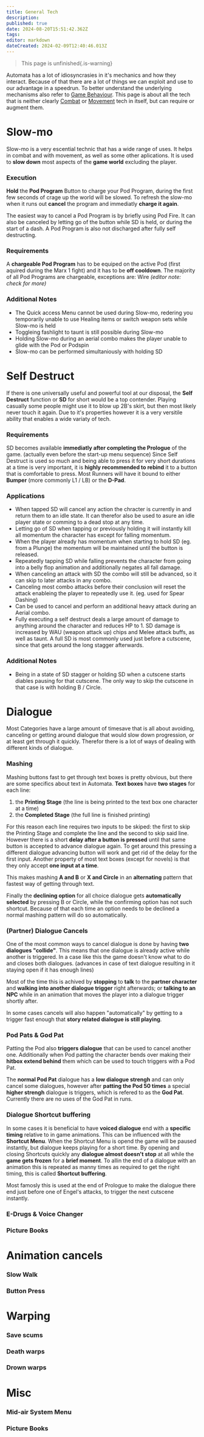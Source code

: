 ```yaml
---
title: General Tech
description: 
published: true
date: 2024-08-20T15:51:42.362Z
tags: 
editor: markdown
dateCreated: 2024-02-09T12:40:46.013Z
---
```


>This page is unfinished{.is-warning}

Automata has a lot of idiosyncrasies in it's mechanics and how they interact. Because of that there are a lot of things we can exploit and use to our advantage in a speedrun. To better understand the underlying mechanisms also refer to [Game Behaviour](/lookUp/behaviour). This page is about all the tech that is neither clearly [Combat](/tech/combat) or [Movement](/tech/movement) tech in itself, but can require or augment them.
# Slow-mo
Slow-mo is a very escential technic that has a wide range of uses. It helps in combat and with movement, as well as some other aplications. It is used to **slow down** most aspects of the **game world** excluding the player.
### Execution
**Hold** the **Pod Program** Button to charge your Pod Program, during the first few seconds of crage up the world will be slowed. To refresh the slow-mo when it runs out **cancel** the program and immediatly **charge it again**.

The easiest way to cancel a Pod Program is by briefly using Pod Fire.
It can also be canceled by letting go of the button while SD is held, or during the start of a dash.
A Pod Program is also not discharged after fully self destructing.
### Requirements
A **chargeable Pod Program** has to be equiped on the active Pod (first aquired during the Marx 1 fight) and it has to be **off cooldown**.
The majority of all Pod Programs are chargeable, exceptions are: Wire
*(editor note: check for more)*
### Additional Notes
- The Quick access Menu cannot be used during Slow-mo, redering you temporarily unable to use Healing items or switch weapon sets while Slow-mo is held
- Toggleing fashlight to taunt is still possible during Slow-mo
- Holding Slow-mo during an aerial combo makes the player unable to glide with the Pod or Podspin
- Slow-mo can be performed simultaniously with holding SD

# Self Destruct
If there is one universally useful and powerful tool at our disposal, the **Self Destruct** function or **SD** for short would be a top contender. Playing casually some people might use it to blow up 2B's skirt, but then most likely never touch it again.
Due to it's properties however it is a very versitile ability that enables a wide variaty of tech.
### Requirements
SD becomes available **immediatly after completing the Prologue** of the game. (actually even before the start-up menu sequence)
Since Self Destruct is used so much and being able to press it for very short durations at a time is very important, it is **highly recommended to rebind** it to a button that is comfortable to press.
Most Runners will have it bound to either **Bumper** (more commonly L1 / LB) or the **D-Pad**.
### Applications
- When tapped SD will cancel any action the chracter is currently in and return them to an idle state. 
	It can therefor also be used to asure an idle player state or comming to a dead stop at any time.
- Letting go of SD when tapping or previously holding it will instantly kill all momentum the character has except for falling momentum.
- When the player already has momentum when starting to hold SD (eg. from a Plunge) the momentum will be maintained until the button is released.
- Repeatedly tapping SD while falling prevents the character from going into a belly flop animation and additionally negates all fall damage.
- When canceling an attack with SD the combo will still be advanced, so it can skip to later attacks in any combo.
- Canceling most combo attacks before their conclusion will reset the attack enableing the player to repeatedly use it.
 (eg. used for Spear Dashing)
- Can be used to cancel and perform an additional heavy attack during an Aerial combo.
- Fully executing a self destruct deals a large amount of damage to anything around the character and reduces HP to 1.
SD damage is increased by WAU (weapon attack up) chips and Melee attack buffs, as well as taunt.
A full SD is most commonly used just before a cutscene, since that gets around the long stagger afterwards.
### Additional Notes
- Being in a state of SD stagger or holding SD when a cutscene starts diables pausing for that cutscene.
The only way to skip the cutscene in that case is with holding B / Circle.

# Dialogue
Most Categories have a large amount of timesave that is all about avoiding, canceling or getting around dialogue that would slow down progression, or at least get through it quickly.
Therefor there is a lot of ways of dealing with different kinds of dialogue.
### Mashing
Mashing buttons fast to get through text boxes is pretty obvious, but there are some specifics about text in Automata.
**Text boxes** have **two stages** for each line:
1. the **Printing Stage** (the line is being printed to the text box one character at a time)
2. the **Completed Stage** (the full line is finished printing)

For this reason each line requires two inputs to be skiped: the first to skip the Printing Stage and complete the line and the second to skip said line. However there is a short **delay after a button is pressed** until that same button is accepted to advance dialogue again. To get around this pressing a different dialogue advancing button will work and get rid of the delay for the first input. Another property of most text boxes (except for novels) is that they only accept **one input at a time**.

This makes mashing **A and B** or **X and Circle** in an **alternating** pattern that fastest way of getting through text.

Finally the **declining option** for all choice dialogue gets **automatically selected** by pressing B or Circle, while the confirming option has not such shortcut.
Because of that each time an option needs to be declined a normal mashing pattern will do so automatically.
### (Partner) Dialogue Cancels
One of the most common ways to cancel dialogue is done by having **two dialogues "collide"**. This means that one dialogue is already active while another is triggered. In a case like this the game doesn't know what to do and closes both dialogues. (advances in case of text dialogue resulting in it staying open if it has enough lines)

Most of the time this is achived by **stopping** to **talk** to the **partner character** and **walking into another dialogue trigger** right afterwards; or **talking to an NPC** while in an animation that moves the player into a dialogue trigger shortly after.

In some cases cancels will also happen "automatically" by getting to a trigger fast enough that **story related dialogue is still playing**.
### Pod Pats & God Pat
Patting the Pod also **triggers dialogue** that can be used to cancel another one. Additionally when Pod patting the character bends over making their **hitbox extend behind** them which can be used to touch triggers with a Pod Pat.

The **normal Pod Pat** dialogue has a **low dialogue strengh** and can only cancel some dialogues, however after **patting the Pod 50 times** a special **higher strengh** dialogue is triggers, which is refered to as the **God Pat**. Currently there are no uses of the God Pat in runs.
### Dialogue Shortcut buffering
In some cases it is beneficial to have **voiced dialogue** end with a **specific timing** relative to in game animations.
This can be influenced with the **Shortcut Menu**. When the Shortcut Menu is opend the game will be paused instantly, but dialogue keeps playing for a short time.
By opening and closing Shortcuts quickly any **dialogue almost doesn't stop** at all while the **game gets frozen** for a **brief moment**. To allin the end of a dialogue with an animation this is repeated as manny times as required to get the right timing, this is called **Shortcut buffering**.

Most famosly this is used at the end of Prologue to make the dialogue there end just before one of Engel's attacks, to trigger the next cutscene instantly.
### E-Drugs & Voice Changer
### Picture Books

# Animation cancels
### Slow Walk
### Button Press
# Warping
### Save scums
### Death warps
### Drown warps

# Misc 
### Mid-air System Menu
### Picture Books
